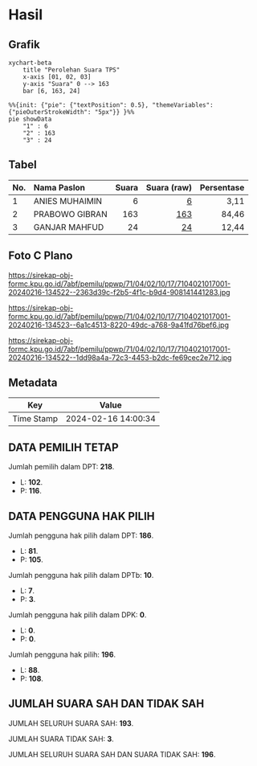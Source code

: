 # Hasil

## Grafik

```mermaid
xychart-beta
    title "Perolehan Suara TPS"
    x-axis [01, 02, 03]
    y-axis "Suara" 0 --> 163
    bar [6, 163, 24]
```

```mermaid
%%{init: {"pie": {"textPosition": 0.5}, "themeVariables": {"pieOuterStrokeWidth": "5px"}} }%%
pie showData
    "1" : 6
    "2" : 163
    "3" : 24
```

## Tabel

| No. | Nama Paslon    | Suara | Suara (raw) | Persentase |
|:--- |:-------------- | -----:| -----------:| ----------:|
| 1   | ANIES MUHAIMIN | 6     | [6][p-1]    | 3,11       |
| 2   | PRABOWO GIBRAN | 163   | [163][p-2]  | 84,46      |
| 3   | GANJAR MAHFUD  | 24    | [24][p-3]   | 12,44      |


[p-1]: https://github.com/gigit-pemilu/pemilu-2024-71-sulawesi-utara/blob/main/pilpres/hitung-suara/sub/71-sulawesi-utara/sub/04-kepulauan-talaud/sub/02-beo/sub/1017-beo-timur/sub/001-tps/sub/paslon-1.txt
[p-2]: https://github.com/gigit-pemilu/pemilu-2024-71-sulawesi-utara/blob/main/pilpres/hitung-suara/sub/71-sulawesi-utara/sub/04-kepulauan-talaud/sub/02-beo/sub/1017-beo-timur/sub/001-tps/sub/paslon-2.txt
[p-3]: https://github.com/gigit-pemilu/pemilu-2024-71-sulawesi-utara/blob/main/pilpres/hitung-suara/sub/71-sulawesi-utara/sub/04-kepulauan-talaud/sub/02-beo/sub/1017-beo-timur/sub/001-tps/sub/paslon-3.txt

## Foto C Plano

https://sirekap-obj-formc.kpu.go.id/7abf/pemilu/ppwp/71/04/02/10/17/7104021017001-20240216-134522--2363d39c-f2b5-4f1c-b9d4-908141441283.jpg

https://sirekap-obj-formc.kpu.go.id/7abf/pemilu/ppwp/71/04/02/10/17/7104021017001-20240216-134523--6a1c4513-8220-49dc-a768-9a41fd76bef6.jpg

https://sirekap-obj-formc.kpu.go.id/7abf/pemilu/ppwp/71/04/02/10/17/7104021017001-20240216-134522--1dd98a4a-72c3-4453-b2dc-fe69cec2e712.jpg


## Metadata

| Key        | Value               |
| ---------- | ------------------- |
| Time Stamp | 2024-02-16 14:00:34 |


## DATA PEMILIH TETAP

Jumlah pemilih dalam DPT: **218**.
 * L: **102**.
 * P: **116**.

## DATA PENGGUNA HAK PILIH

Jumlah pengguna hak pilih dalam DPT: **186**.
 * L: **81**.
 * P: **105**.

Jumlah pengguna hak pilih dalam DPTb: **10**.
 * L: **7**.
 * P: **3**.

Jumlah pengguna hak pilih dalam DPK: **0**.
 * L: **0**.
 * P: **0**.

Jumlah pengguna hak pilih: **196**.
 * L: **88**.
 * P: **108**.

## JUMLAH SUARA SAH DAN TIDAK SAH

JUMLAH SELURUH SUARA SAH: **193**.

JUMLAH SUARA TIDAK SAH: **3**.

JUMLAH SELURUH SUARA SAH DAN SUARA TIDAK SAH: **196**.


